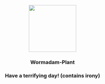 <p align="center">
    <img src="https://raw.githubusercontent.com/PokeAPI/sprites/master/sprites/pokemon/413.png" width="150" height="150">
</p>
<h3 align="center"> <b>Wormadam-Plant</b></h3>
<h3 align="center">Have a terrifying day! (contains irony)</h3>
